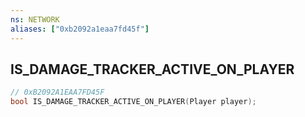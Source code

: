 ```yaml
---
ns: NETWORK
aliases: ["0xb2092a1eaa7fd45f"]
---
```

## IS_DAMAGE_TRACKER_ACTIVE_ON_PLAYER

```c
// 0xB2092A1EAA7FD45F
bool IS_DAMAGE_TRACKER_ACTIVE_ON_PLAYER(Player player);
```
